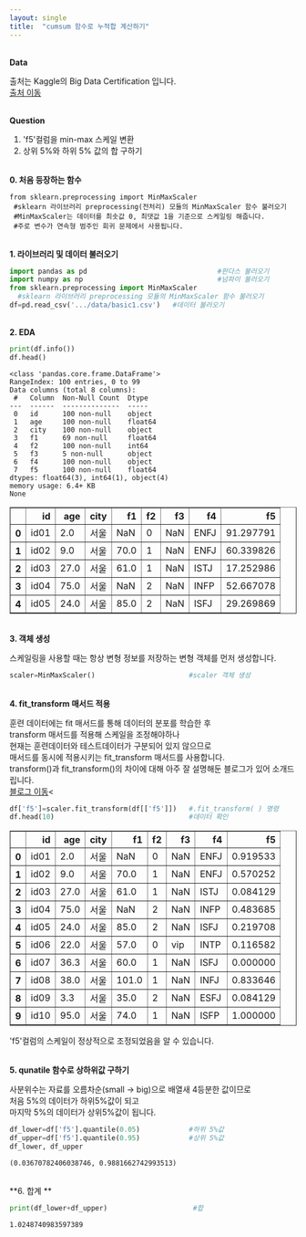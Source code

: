 ```yaml
---
layout: single
title:  "cumsum 함수로 누적합 계산하기"
---
```


<br/>**Data**<br/>

출처는 Kaggle의 Big Data Certification 입니다.<br/>
[출처 이동](https://www.kaggle.com/code/agileteam/py-t1-8-expected-questions/notebook)

<br/>**Question**<br/>

1. 'f5'컬럼을 min-max 스케일 변환
2. 상위 5%와 하위 5% 값의 합 구하기

<br/>**0. 처음 등장하는 함수**<br/>

    from sklearn.preprocessing import MinMaxScaler
     #sklearn 라이브러리 preprocessing(전처리) 모듈의 MinMaxScaler 함수 불러오기
     #MinMaxScaler는 데이터를 최솟값 0, 최댓값 1을 기준으로 스케일링 해줍니다.
     #주로 변수가 연속형 범주인 회귀 문제에서 사용됩니다.
     
    
<br/>**1. 라이브러리 및 데이터 불러오기**<br/>

```python
import pandas as pd                                #판다스 불러오기
import numpy as np                                 #넘파이 불러오기
from sklearn.preprocessing import MinMaxScaler
  #sklearn 라이브러리 preprocessing 모듈의 MinMaxScaler 함수 불러오기
df=pd.read_csv('.../data/basic1.csv')   #데이터 불러오기
```

<br/>**2. EDA**<br/>

```python
print(df.info())
df.head()
```

    <class 'pandas.core.frame.DataFrame'>
    RangeIndex: 100 entries, 0 to 99
    Data columns (total 8 columns):
     #   Column  Non-Null Count  Dtype  
    ---  ------  --------------  -----  
     0   id      100 non-null    object 
     1   age     100 non-null    float64
     2   city    100 non-null    object 
     3   f1      69 non-null     float64
     4   f2      100 non-null    int64  
     5   f3      5 non-null      object 
     6   f4      100 non-null    object 
     7   f5      100 non-null    float64
    dtypes: float64(3), int64(1), object(4)
    memory usage: 6.4+ KB
    None
    


</style>
<table border="1" class="dataframe">
  <thead>
    <tr style="text-align: right;">
      <th></th>
      <th>id</th>
      <th>age</th>
      <th>city</th>
      <th>f1</th>
      <th>f2</th>
      <th>f3</th>
      <th>f4</th>
      <th>f5</th>
    </tr>
  </thead>
  <tbody>
    <tr>
      <th>0</th>
      <td>id01</td>
      <td>2.0</td>
      <td>서울</td>
      <td>NaN</td>
      <td>0</td>
      <td>NaN</td>
      <td>ENFJ</td>
      <td>91.297791</td>
    </tr>
    <tr>
      <th>1</th>
      <td>id02</td>
      <td>9.0</td>
      <td>서울</td>
      <td>70.0</td>
      <td>1</td>
      <td>NaN</td>
      <td>ENFJ</td>
      <td>60.339826</td>
    </tr>
    <tr>
      <th>2</th>
      <td>id03</td>
      <td>27.0</td>
      <td>서울</td>
      <td>61.0</td>
      <td>1</td>
      <td>NaN</td>
      <td>ISTJ</td>
      <td>17.252986</td>
    </tr>
    <tr>
      <th>3</th>
      <td>id04</td>
      <td>75.0</td>
      <td>서울</td>
      <td>NaN</td>
      <td>2</td>
      <td>NaN</td>
      <td>INFP</td>
      <td>52.667078</td>
    </tr>
    <tr>
      <th>4</th>
      <td>id05</td>
      <td>24.0</td>
      <td>서울</td>
      <td>85.0</td>
      <td>2</td>
      <td>NaN</td>
      <td>ISFJ</td>
      <td>29.269869</td>
    </tr>
  </tbody>
</table>
</div>


<br/>**3. 객체 생성**<br/>

스케일링을 사용할 때는 항상 변형 정보를 저장하는 변형 객체를 먼저 생성합니다.<br/>

```python
scaler=MinMaxScaler()                       #scaler 객체 생성
```


<br/>**4. fit_transform 매서드 적용**<br/>

훈련 데이터에는 fit 매서드를 통해 데이터의 분포를 학습한 후<br/>
transform 매서드를 적용해 스케일을 조정해야하나<br/>
현재는 훈련데이터와 테스트데이터가 구분되어 있지 않으므로<br/>
매서드를 동시에 적용시키는 fit_transform 매서드를 사용합니다.<br/>
transform()과 fit_transform()의 차이에 대해 아주 잘 설명해둔 블로그가 있어 소개드립니다.<br/>
[블로그 이동](https://deepinsight.tistory.com/165)<

```python
df['f5']=scaler.fit_transform(df[['f5']])   #.fit_transform( ) 명령
df.head(10)                                 #데이터 확인
```


</style>
<table border="1" class="dataframe">
  <thead>
    <tr style="text-align: right;">
      <th></th>
      <th>id</th>
      <th>age</th>
      <th>city</th>
      <th>f1</th>
      <th>f2</th>
      <th>f3</th>
      <th>f4</th>
      <th>f5</th>
    </tr>
  </thead>
  <tbody>
    <tr>
      <th>0</th>
      <td>id01</td>
      <td>2.0</td>
      <td>서울</td>
      <td>NaN</td>
      <td>0</td>
      <td>NaN</td>
      <td>ENFJ</td>
      <td>0.919533</td>
    </tr>
    <tr>
      <th>1</th>
      <td>id02</td>
      <td>9.0</td>
      <td>서울</td>
      <td>70.0</td>
      <td>1</td>
      <td>NaN</td>
      <td>ENFJ</td>
      <td>0.570252</td>
    </tr>
    <tr>
      <th>2</th>
      <td>id03</td>
      <td>27.0</td>
      <td>서울</td>
      <td>61.0</td>
      <td>1</td>
      <td>NaN</td>
      <td>ISTJ</td>
      <td>0.084129</td>
    </tr>
    <tr>
      <th>3</th>
      <td>id04</td>
      <td>75.0</td>
      <td>서울</td>
      <td>NaN</td>
      <td>2</td>
      <td>NaN</td>
      <td>INFP</td>
      <td>0.483685</td>
    </tr>
    <tr>
      <th>4</th>
      <td>id05</td>
      <td>24.0</td>
      <td>서울</td>
      <td>85.0</td>
      <td>2</td>
      <td>NaN</td>
      <td>ISFJ</td>
      <td>0.219708</td>
    </tr>
    <tr>
      <th>5</th>
      <td>id06</td>
      <td>22.0</td>
      <td>서울</td>
      <td>57.0</td>
      <td>0</td>
      <td>vip</td>
      <td>INTP</td>
      <td>0.116582</td>
    </tr>
    <tr>
      <th>6</th>
      <td>id07</td>
      <td>36.3</td>
      <td>서울</td>
      <td>60.0</td>
      <td>1</td>
      <td>NaN</td>
      <td>ISFJ</td>
      <td>0.000000</td>
    </tr>
    <tr>
      <th>7</th>
      <td>id08</td>
      <td>38.0</td>
      <td>서울</td>
      <td>101.0</td>
      <td>1</td>
      <td>NaN</td>
      <td>INFJ</td>
      <td>0.833646</td>
    </tr>
    <tr>
      <th>8</th>
      <td>id09</td>
      <td>3.3</td>
      <td>서울</td>
      <td>35.0</td>
      <td>2</td>
      <td>NaN</td>
      <td>ESFJ</td>
      <td>0.084129</td>
    </tr>
    <tr>
      <th>9</th>
      <td>id10</td>
      <td>95.0</td>
      <td>서울</td>
      <td>74.0</td>
      <td>1</td>
      <td>NaN</td>
      <td>ISFP</td>
      <td>1.000000</td>
    </tr>
  </tbody>
</table>
</div>

'f5'컬럼의 스케일이 정상적으로 조정되었음을 알 수 있습니다.



<br/>**5. qunatile 함수로 상하위값 구하기**<br/>

사분위수는 자료를 오름차순(small -> big)으로 배열새 4등분한 값이므로<br/>
처음 5%의 데이터가 하위5%값이 되고<br/>
마지막 5%의 데이터가 상위5%값이 됩니다.<br/>

```python
df_lower=df['f5'].quantile(0.05)            #하위 5%값
df_upper=df['f5'].quantile(0.95)            #상위 5%값
df_lower, df_upper
```




    (0.03670782406038746, 0.9881662742993513)

<br/>**6. 합계 **<br/>


```python
print(df_lower+df_upper)                     #합
```

    1.0248740983597389
    
